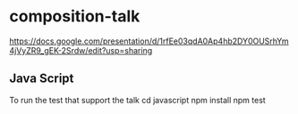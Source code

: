 composition-talk
====

https://docs.google.com/presentation/d/1rfEe03qdA0Ap4hb2DY0OUSrhYm4jVyZR9_gEK-2Srdw/edit?usp=sharing

## Java Script
To run the test that support the talk
cd javascript
npm install
npm test
